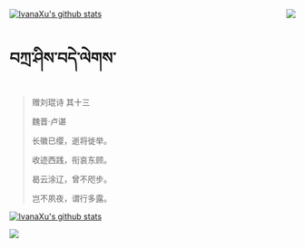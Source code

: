 [![IvanaXu's github stats](https://github-readme-stats.vercel.app/api?username=IvanaXu&show_icons=true&theme=vue-dark)](https://github.com/anuraghazra/github-readme-stats)
<img align="right" src="https://github-readme-stats.vercel.app/api/top-langs/?username=IvanaXu&langs_count=3&theme=graywhite" />
# བཀྲ་ཤིས་བདེ་ལེགས་
> 赠刘琨诗 其十三
>
> 魏晋·卢谌
>
> 长徽已缨，逝将徙举。
> 
> 收迹西践，衔哀东顾。
> 
> 曷云涂辽，曾不咫步。
> 
> 岂不夙夜，谓行多露。

[![IvanaXu's github stats](https://github-readme-stats.vercel.app/api/wakatime?username=IvanaXu&theme=vue-dark)](https://github.com/anuraghazra/github-readme-stats)

<img src="https://github-readme-stats.vercel.app/api/wakatime?username=rjarman&layout=compact&theme=midnight-purple&custom_title=Programming%20Times%20(since%20Jul%203%202021)">
